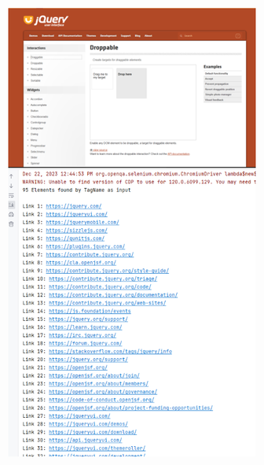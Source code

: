 <div>
  <img src="https://raw.githubusercontent.com/cskk7/50-days-challenge/main/SeleniumTopicsWise/FindElementsTesting/Website.png">
  <img src="https://raw.githubusercontent.com/cskk7/50-days-challenge/main/SeleniumTopicsWise/FindElementsTesting/Output.png">
</div>
